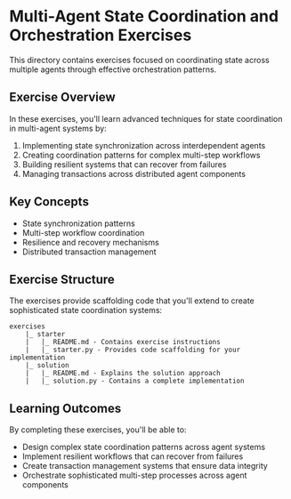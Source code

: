 # Multi-Agent State Coordination and Orchestration Exercises

This directory contains exercises focused on coordinating state across multiple agents through effective orchestration patterns.

## Exercise Overview

In these exercises, you'll learn advanced techniques for state coordination in multi-agent systems by:

1. Implementing state synchronization across interdependent agents
2. Creating coordination patterns for complex multi-step workflows
3. Building resilient systems that can recover from failures
4. Managing transactions across distributed agent components

## Key Concepts

- State synchronization patterns
- Multi-step workflow coordination
- Resilience and recovery mechanisms
- Distributed transaction management

## Exercise Structure

The exercises provide scaffolding code that you'll extend to create sophisticated state coordination systems:

```
exercises
    |_ starter
    |   |_ README.md - Contains exercise instructions
    |   |_ starter.py - Provides code scaffolding for your implementation
    |_ solution
    |   |_ README.md - Explains the solution approach
    |   |_ solution.py - Contains a complete implementation
```

## Learning Outcomes

By completing these exercises, you'll be able to:
- Design complex state coordination patterns across agent systems
- Implement resilient workflows that can recover from failures
- Create transaction management systems that ensure data integrity
- Orchestrate sophisticated multi-step processes across agent components
